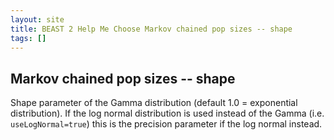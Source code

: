 ```yaml
---
layout: site
title: BEAST 2 Help Me Choose Markov chained pop sizes -- shape
tags: []
---
```


## Markov chained pop sizes -- shape

Shape parameter of the Gamma distribution (default 1.0 = exponential distribution).
If the log normal distribution is used instead of the Gamma (i.e. `useLogNormal=true`) this is the precision parameter if the log normal instead.
